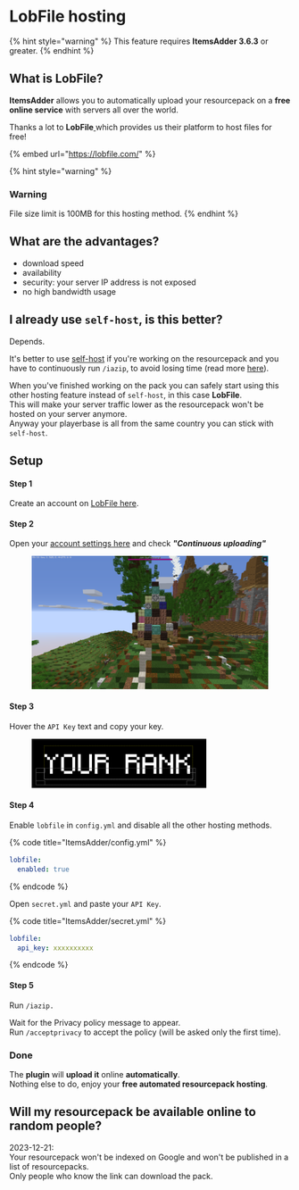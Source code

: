 # LobFile hosting

{% hint style="warning" %}
This feature requires **ItemsAdder 3.6.3** or greater.
{% endhint %}

## What is LobFile?

**ItemsAdder** allows you to automatically upload your resourcepack on a **free online service** with servers all over the world.

Thanks a lot to **LobFile**[ ](https://ploudos.com/it/)which provides us their platform to host files for free!

{% embed url="https://lobfile.com/" %}

{% hint style="warning" %}
### Warning

File size limit is 100MB for this hosting method.
{% endhint %}

## What are the advantages?

* download speed
* availability
* security: your server IP address is not exposed
* no high bandwidth usage

## I already use `self-host`, is this better?

Depends.

It's better to use [self-host](resourcepack-self-hosting.md) if you're working on the resourcepack and you have to continuously run `/iazip`, to avoid losing time (read more [here](../fast-resourcepack-tips.md)).

When you've finished working on the pack you can safely start using this other hosting feature instead of `self-host`, in this case **LobFile**.\
This will make your server traffic lower as the resourcepack won't be hosted on your server anymore.\
Anyway your playerbase is all from the same country you can stick with `self-host`.

## Setup

#### Step 1

Create an account on [LobFile here](https://lobfile.com/create-account).

#### Step 2

Open your [account settings here](https://lobfile.com/my-account) and check _**"Continuous uploading"**_

<figure><img src="../../.gitbook/assets/image (32).png" alt=""><figcaption></figcaption></figure>

#### Step 3

Hover the `API Key` text and copy your key.

<figure><img src="../../.gitbook/assets/image (35).png" alt=""><figcaption></figcaption></figure>

#### Step 4

Enable `lobfile` in `config.yml` and disable all the other hosting methods.

{% code title="ItemsAdder/config.yml" %}
```yaml
lobfile:
  enabled: true
```
{% endcode %}

Open `secret.yml` and paste your `API Key`.

{% code title="ItemsAdder/secret.yml" %}
```yaml
lobfile:
  api_key: xxxxxxxxxx
```
{% endcode %}

#### Step 5

Run `/iazip.`

Wait for the Privacy policy message to appear.\
Run `/acceptprivacy` to accept the policy (will be asked only the first time).

### Done

The **plugin** will **upload it** online **automatically**.\
Nothing else to do, enjoy your **free automated resourcepack hosting**.

## Will my resourcepack be available online to random people?

2023-12-21:\
Your resourcepack won't be indexed on Google and won't be published in a list of resourcepacks.\
Only people who know the link can download the pack.

